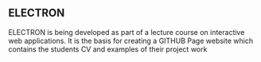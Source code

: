 ## ELECTRON

ELECTRON is being developed as part of a lecture course on interactive web applications.
It is the basis for creating a GITHUB Page website which contains the students CV and
examples of their project work

 